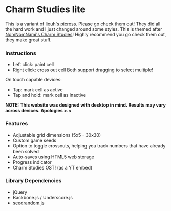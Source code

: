 Charm Studies lite
=======

This is a variant of [liouh's picross](https://github.com/liouh/picross).
Please go check them out! They did all the hard work and I just changed around some styles.
This is themed after [NomNomNami's Charm Studies](https://nomnomnami.itch.io/charm-studies)! Highly recommend you go check them out, they make great stuff.

### Instructions

* Left click: paint cell
* Right click: cross out cell
Both support dragging to select multiple!

On touch capable devices:

* Tap: mark cell as active
* Tap and hold: mark cell as inactive

**NOTE: This website was designed with desktop in mind. Results may vary across devices. Apologies >.<**

### Features

* Adjustable grid dimensions (5x5 - 30x30)
* Custom game seeds
* Option to toggle crossouts, helping you track numbers that have already been solved
* Auto-saves using HTML5 web storage
* Progress indicator
* Charm Studies OST! (as a YT embed)

### Library Dependencies

* jQuery
* Backbone.js / Underscore.js
* [seedrandom.js](http://davidbau.com/archives/2010/01/30/random_seeds_coded_hints_and_quintillions.html)
